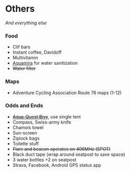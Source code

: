Others
======
*And everything else*

### Food
*	Clif bars
* Instant coffee, Davidoff
*	Multivitamin
*	[Aquamira][0] for water sanitization
*	~~Water filter~~

### Maps
*	Adventure Cycling Association Route 76 maps (1-12)

### Odds and Ends
*	~~[Aqua-Quest Bivy][1]~~, use single tent
*	Compass, Swiss-army knife
*	Chamois towel
*	Sun-screen
*	Ziplock bags
*	Toilette stuff
*	~~Flare and beacon operates on 406MHz (SPOT)~~
*	Black duct tape (wrap around seatpost to save space)
*	3 water bottles +2 on seatpost
*	Strava, Facebook, Android GPS status app

[0]: www.amazon.com/Aquamira-Water-Treatment-Drops-1oz/dp/B000OR111G "Aquamira"
[1]: http://www.amazon.com/gp/product/B0056SOA48 "Bivy"
